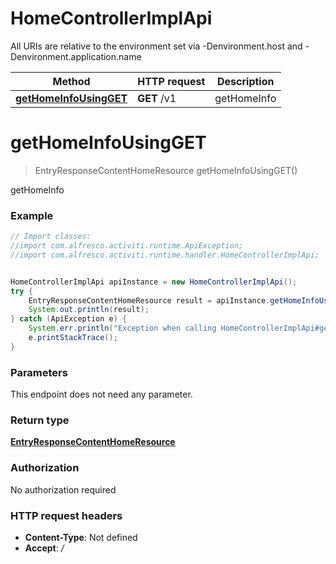 # HomeControllerImplApi

All URIs are relative to the environment set via -Denvironment.host and -Denvironment.application.name

Method | HTTP request | Description
------------- | ------------- | -------------
[**getHomeInfoUsingGET**](HomeControllerImplApi.md#getHomeInfoUsingGET) | **GET** /v1 | getHomeInfo

<a name="getHomeInfoUsingGET"></a>
# **getHomeInfoUsingGET**
> EntryResponseContentHomeResource getHomeInfoUsingGET()

getHomeInfo

### Example
```java
// Import classes:
//import com.alfresco.activiti.runtime.ApiException;
//import com.alfresco.activiti.runtime.handler.HomeControllerImplApi;


HomeControllerImplApi apiInstance = new HomeControllerImplApi();
try {
    EntryResponseContentHomeResource result = apiInstance.getHomeInfoUsingGET();
    System.out.println(result);
} catch (ApiException e) {
    System.err.println("Exception when calling HomeControllerImplApi#getHomeInfoUsingGET");
    e.printStackTrace();
}
```

### Parameters
This endpoint does not need any parameter.

### Return type

[**EntryResponseContentHomeResource**](EntryResponseContentHomeResource.md)

### Authorization

No authorization required

### HTTP request headers

 - **Content-Type**: Not defined
 - **Accept**: */*

